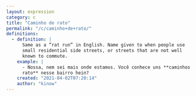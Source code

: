 ```yaml
---
layout: expression
category: c
title: "Caminho de rato"
permalink: "/c/caminho+de+rato/"
definitions:
  - definition: |
      Same as a “rat run” in English. Name given to when people use
      small residential side streets, or streets that are not well
      known to commute.
    example: |
      - Nossa, nem sei mais onde estamos. Você conhece uns **caminhos
      rato** nesse bairro hein?
    created: "2021-04-02T07:20:14"
    author: "kinow"
---
```

